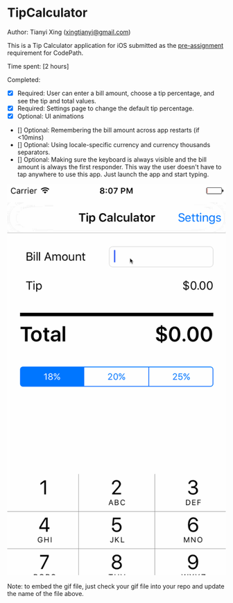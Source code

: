 # TipCalculator

Author: Tianyi Xing (xingtianyi@gmail.com)

This is a Tip Calculator application for iOS submitted as the [pre-assignment](https://gist.github.com/timothy1ee/7747214) requirement for CodePath.

Time spent: [2 hours]

Completed:

* [X] Required: User can enter a bill amount, choose a tip percentage, and see the tip and total values.
* [X] Required: Settings page to change the default tip percentage.
* [X] Optional: UI animations
* [] Optional: Remembering the bill amount across app restarts (if <10mins)
* [] Optional: Using locale-specific currency and currency thousands separators.
* [] Optional: Making sure the keyboard is always visible and the bill amount is always the first responder. This way the user doesn't have to tap anywhere to use this app. Just launch the app and start typing.


![Video Walkthrough](tipDemo.gif)
 
Note: to embed the gif file, just check your gif file into your repo and update the name of the file above.

 

